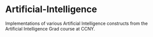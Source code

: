 # Artificial-Intelligence

Implementations of various Artificial Intelligence constructs from the Artificial Intelligence Grad course at CCNY. 
